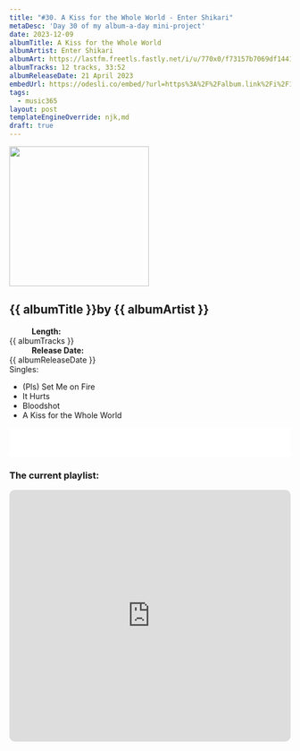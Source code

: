 ```yaml
---
title: "#30. A Kiss for the Whole World - Enter Shikari"
metaDesc: 'Day 30 of my album-a-day mini-project'
date: 2023-12-09
albumTitle: A Kiss for the Whole World
albumArtist: Enter Shikari
albumArt: https://lastfm.freetls.fastly.net/i/u/770x0/f73157b7069df144187f3fd510827dfe.jpg#f73157b7069df144187f3fd510827dfe
albumTracks: 12 tracks, 33:52
albumReleaseDate: 21 April 2023
embedUrl: https://odesli.co/embed/?url=https%3A%2F%2Falbum.link%2Fi%2F1659082009&theme=light
tags:
  - music365
layout: post
templateEngineOverride: njk,md
draft: true
---
```

<aside class="album-profile">
  <div class="album-profile__image">
    <img class="album-image" width="250" height="250" crossorigin="anonymous" src="{{ albumArt }}"/>
  </div>
  <div class="aside__content">
    <h1><strong>{{ albumTitle }}</strong>by {{ albumArtist }}</h1>
    <dl>
      <div>
        <dd><strong>Length:</strong></dd>
        <dt>{{ albumTracks }}</dt>
      </div>
      <div>
        <dd><strong>Release Date:</strong></dd>
        <dt>{{ albumReleaseDate }}</dt>
      </div>
      <div class="singles">
        <span>Singles:</span>
        <ul>
          <li>(Pls) Set Me on Fire</li>
          <li>It Hurts</li>
          <li>Bloodshot</li>
          <li>A Kiss for the Whole World</li>
        </ul>
      </div>
    </dl>
    <div class="color-grid">
      <div class="color-grid__container">
					<span class="color color--1"></span>
					<span class="color color--2"></span>
					<span class="color color--3"></span>
      </div>
    </div>
  </div>
</aside>

<iframe width="100%" height="52" src={{ embedUrl }} frameborder="0" allowfullscreen sandbox="allow-same-origin allow-scripts allow-presentation allow-popups allow-popups-to-escape-sandbox" allow="clipboard-read; clipboard-write"></iframe>

### The current playlist:

<iframe allow="autoplay *; encrypted-media *; fullscreen *; clipboard-write" frameborder="0" height="450" style="width:100%;max-width:660px;overflow:hidden;border-radius:10px;" sandbox="allow-forms allow-popups allow-same-origin allow-scripts allow-storage-access-by-user-activation allow-top-navigation-by-user-activation" src="https://embed.music.apple.com/gb/playlist/music365/pl.u-AkAmEd9ix4MAZYJ"></iframe>

